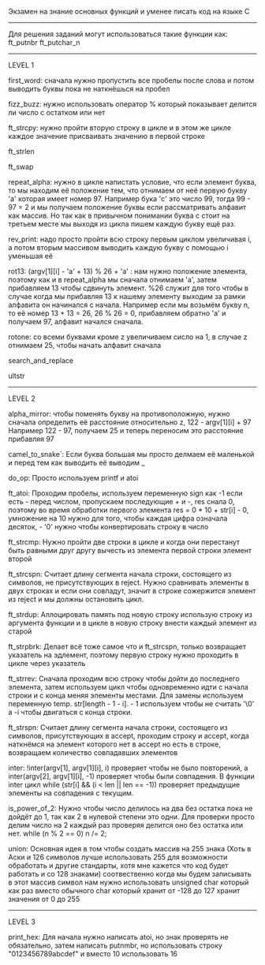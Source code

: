 
Экзамен на знание основных функций и уменее писать код на языке C
______________________________________________________________________________________________________
Для решения заданий могут использоваться такие функции как:
ft_putnbr
ft_putchar_n
______________________________________________________________________________________________________

LEVEL 1

first_word:
сначала нужно пропустить все пробелы после слова и потом выводить буквы пока не наткнёшься на пробел

fizz_buzz:
нужно использовать оператор % который показывает делится ли число с остатком или нет

ft_strcpy:
нужно пройти вторую строку в цикле и в этом же цикле каждое значение присваивать значению в первой строке

ft_strlen

ft_swap

repeat_alpha:
нужно в цикле напистать условие, что если элемент буква, то мы находим её положение тем, что отнимаем от неё первую букву 'a' которая имеет номер 97. Например бука 'c' это число 99, тогда 99 - 97 = 2 и мы получаем положение буквы если рассматривать алфавит как массив. Но так как в привычном понимании буква с стоит на третьем месте мы выходя из цикла пишем каждую букву ещё раз.

rev_print:
надо просто пройти всю строку первым циклом увеличивая i, а потом вторым массивом выводить каждую букву с помощью i уменьшая её

rot13:
(argv[1][i] - 'a' + 13) % 26 + 'a' : нам нужно положение элемента, поэтому как и в repeat_alpha мы сначала отнимаем 'a', затем прибавляем 13 чтобы сдвинуть элемент. %26 служит для того чтобы в случае когда мы прибавляя 13 к нашему элементу выходим за рамки алфавита он начинался с начала. Например если мы возьмём букву n, то её номер 13 + 13 = 26, 26 % 26 = 0, прибавляем обратно 'a' и получаем 97, алфавит начался сначала.

rotone:
со всеми буквами кроме z увеличиваем сисло на 1, в случае z отнимаем 25, чтобы начать алфавит сначала

search_and_replace

ultstr

------------------------------------------------------------------------------------------------------
LEVEL 2

alpha_mirror:
чтобы поменять букву на противоположную, нужно сначала определить её расстояние относительно z,
122 - argv[1][i] + 97
Например 122 - 97, получаем 25 и теперь переносим это расстояние прибавляя 97

camel_to_snake`:
Если буква большая мы просто делмаем её маленькой и перед тем как выводить её выводим _

do_op:
Просто используем printf и atoi

ft_atoi:
Проходим пробелы, используем переменную sign как -1 если есть - перед числом, пропускаем последующие + и -, res снала 0, поэтому во время обработки первого элемента res = 0 * 10 + str[i] - 0, умножение на 10 нужно для того, чтобы каждая цифра означала десяток, - '0' нужно чтобы конвертировать строку в число

ft_strcmp:
Нужно пройти две строки в цикле и когда они перестанут быть равными друг другу вычесть из элемента первой строки элемент второй

ft_strcspn:
Считает длину сегмента начала строки, состоящего из символов, не присутствующих в reject.
Нужно сравнивать элементы в двух строках и если они совпадут, значит в строке сожержится элемент из reject и мы должны остановить цикл.

ft_strdup:
Аллоцировать память под новую строку использую строку из аргумента функции и в цикле в новую строку внести каждый элемент из старой

ft_strpbrk: 
Делает всё тоже самое что и ft_strcspn, только возвращает указатель на эдлемент, поэтому первую строку нужно проходить в цикле через указатель

ft_strrev:
Сначала проходим всю строку чтобы дойти до последнего элемента, затем используем цикл чтобы одновременно идти с начала строки и с конца меняя элементы местами. Для замены используем переменную temp. str[length - 1 - i]. - 1 используем чтобы не считать '\0' а -i чтобы двигаться с конца строки.

ft_strspn:
Считает длину сегмента начала строки, состоящего из символов, присутствующих в accept, проходим строку и accept, когда наткнёмся на элемент которого нет в accept но есть в строке, возвращаем количество совпадавших элементов

inter:
!inter(argv[1], argv[1][i], i) проверяет чтобы не было повторений, а inter(argv[2], argv[1][i], -1) проверяет чтобы были совпадения. В функции inter цикл while (str[i] && (i < len || len == -1)) проверяет предыдущие элементы на совпадения с текущим.

is_power_of_2:
Нужно чтобы число делилось на два без остатка пока не дойдёт до 1, так как 2 в нулевой степени это одни. Для проверки просто делим число на 2 каждый раз проверяя делится оно без остатка или нет. 
while (n % 2 == 0)
		n /= 2;




  

union:
Основная идея в том чтобы создать массив на 255 знака (Хоть в Аски и 126 символов лучше использовать 255 для возможности обработать и другие стандарты, хотя мне кажется что код будет работать и со 128 знаками) соотвественно когда мы будем записывать в этот массив символ нам нужно использовать unsigned char который как раз вместо обычного char который хранит от -128 до 127 хранит значения от 0 до 255






-------------------------------------------------------------------------------------------------------------------------------------------------------------------------------------------------
LEVEL 3

print_hex:
Для начала нужно написать atoi, но знак проверять не обязательно, затем написать putnmbr, но использовать строку "0123456789abcdef" и вместо 10 использовать 16









